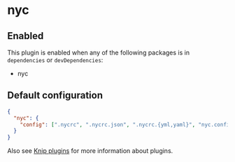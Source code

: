 # nyc

## Enabled

This plugin is enabled when any of the following packages is in `dependencies` or `devDependencies`:

- nyc

## Default configuration

```json
{
  "nyc": {
    "config": [".nycrc", ".nycrc.json", ".nycrc.{yml,yaml}", "nyc.config.js"]
  }
}
```

Also see [Knip plugins][1] for more information about plugins.

[1]: https://github.com/webpro/knip/blob/next/README.md#plugins
